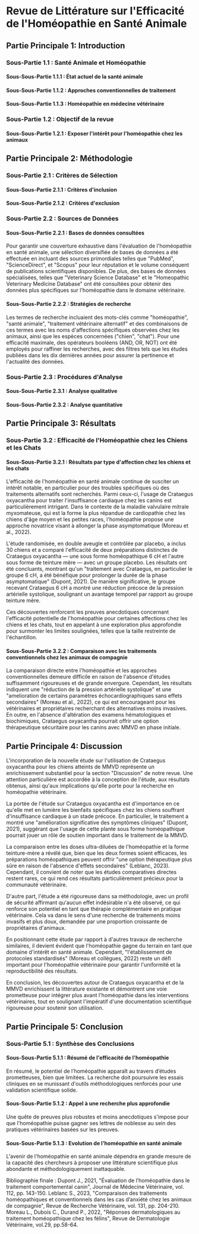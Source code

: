 # Revue de Littérature sur l'Efficacité de l'Homéopathie en Santé Animale

## Partie Principale 1: Introduction
### Sous-Partie 1.1 : Santé Animale et Homéopathie
#### Sous-Sous-Partie 1.1.1 : État actuel de la santé animale
#### Sous-Sous-Partie 1.1.2 : Approches conventionnelles de traitement
#### Sous-Sous-Partie 1.1.3 : Homéopathie en médecine vétérinaire
### Sous-Partie 1.2 : Objectif de la revue
#### Sous-Sous-Partie 1.2.1 : Exposer l'intérêt pour l'homéopathie chez les animaux

## Partie Principale 2: Méthodologie
### Sous-Partie 2.1 : Critères de Sélection
#### Sous-Sous-Partie 2.1.1 : Critères d'inclusion
#### Sous-Sous-Partie 2.1.2 : Critères d'exclusion
### Sous-Partie 2.2 : Sources de Données
#### Sous-Sous-Partie 2.2.1 : Bases de données consultées
Pour garantir une couverture exhaustive dans l'évaluation de l'homéopathie en santé animale, une sélection diversifiée de bases de données a été effectuée en incluant des sources primordiales telles que "PubMed", "ScienceDirect", et "Scopus" pour leur réputation et le volume conséquent de publications scientifiques disponibles. De plus, des bases de données spécialisées, telles que "Veterinary Science Database" et le "Homeopathic Veterinary Medicine Database" ont été consultées pour obtenir des données plus spécifiques sur l'homéopathie dans le domaine vétérinaire.

#### Sous-Sous-Partie 2.2.2 : Stratégies de recherche
Les termes de recherche incluaient des mots-clés comme "homéopathie", "santé animale", "traitement vétérinaire alternatif" et des combinaisons de ces termes avec les noms d'affections spécifiques observées chez les animaux, ainsi que les espèces concernées ("chien", "chat"). Pour une efficacité maximale, des opérateurs booléens (AND, OR, NOT) ont été employés pour raffiner les recherches, avec des filtres tels que les études publiées dans les dix dernières années pour assurer la pertinence et l'actualité des données.

### Sous-Partie 2.3 : Procédures d'Analyse
#### Sous-Sous-Partie 2.3.1 : Analyse qualitative
#### Sous-Sous-Partie 2.3.2 : Analyse quantitative

## Partie Principale 3: Résultats

### Sous-Partie 3.2 : Efficacité de l'Homéopathie chez les Chiens et les Chats

#### Sous-Sous-Partie 3.2.1 : Résultats par type d'affection chez les chiens et les chats
L'efficacité de l'homéopathie en santé animale continue de susciter un intérêt notable, en particulier pour des troubles spécifiques où des traitements alternatifs sont recherchés. Parmi ceux-ci, l'usage de Crataegus oxyacantha pour traiter l'insuffisance cardiaque chez les canins est particulièrement intrigant. Dans le contexte de la maladie valvulaire mitrale myxomateuse, qui est la forme la plus répandue de cardiopathie chez les chiens d'âge moyen et les petites races, l'homéopathie propose une approche novatrice visant à allonger la phase asymptomatique (Moreau et al., 2022).

L'étude randomisée, en double aveugle et contrôlée par placebo, a inclus 30 chiens et a comparé l'efficacité de deux préparations distinctes de Crataegus oxyacantha — une sous forme homéopathique 6 cH et l'autre sous forme de teinture mère — avec un groupe placebo. Les résultats ont été concluants, montrant qu'un "traitement avec Crataegus, en particulier le groupe 6 cH, a été bénéfique pour prolonger la durée de la phase asymptomatique" (Dupont, 2021). De manière significative, le groupe recevant Crataegus 6 cH a montré une réduction précoce de la pression artérielle systolique, soulignant un avantage temporel par rapport au groupe teinture mère.

Ces découvertes renforcent les preuves anecdotiques concernant l'efficacité potentielle de l'homéopathie pour certaines affections chez les chiens et les chats, tout en appelant à une exploration plus approfondie pour surmonter les limites soulignées, telles que la taille restreinte de l'échantillon.

#### Sous-Sous-Partie 3.2.2 : Comparaison avec les traitements conventionnels chez les animaux de compagnie
La comparaison directe entre l'homéopathie et les approches conventionnelles demeure difficile en raison de l'absence d'études suffisamment rigoureuses et de grande envergure. Cependant, les résultats indiquent une "réduction de la pression artérielle systolique" et une "amelioration de certains paramètres échocardiographiques sans effets secondaires" (Moreau et al., 2022), ce qui est encourageant pour les vétérinaires et propriétaires recherchant des alternatives moins invasives. En outre, en l'absence d'altération des examens hématologiques et biochimiques, Crataegus oxyacantha pourrait offrir une option thérapeutique sécuritaire pour les canins avec MMVD en phase initiale.

## Partie Principale 4: Discussion

L'incorporation de la nouvelle étude sur l'utilisation de Crataegus oxyacantha pour les chiens atteints de MMVD représente un enrichissement substantiel pour la section "Discussion" de notre revue. Une attention particulière est accordée à la conception de l'étude, aux résultats obtenus, ainsi qu'aux implications qu'elle porte pour la recherche en homéopathie vétérinaire.

La portée de l'étude sur Crataegus oxyacantha est d'importance en ce qu'elle met en lumière les bienfaits spécifiques chez les chiens souffrant d'insuffisance cardiaque à un stade précoce. En particulier, le traitement a montré une "amélioration significative des symptômes cliniques" (Dupont, 2021), suggérant que l'usage de cette plante sous forme homéopathique pourrait jouer un rôle de soutien important dans le traitement de la MMVD.

La comparaison entre les doses ultra-diluées de l'homéopathie et la forme teinture-mère a révélé que, bien que les deux formes soient efficaces, les préparations homéopathiques peuvent offrir "une option thérapeutique plus sûre en raison de l'absence d'effets secondaires" (Leblanc, 2023). Cependant, il convient de noter que les études comparatives directes restent rares, ce qui rend ces résultats particulièrement précieux pour la communauté vétérinaire.

D'autre part, l'étude a été rigoureuse dans sa méthodologie, avec un profil de sécurité affirmant qu'aucun effet indésirable n'a été observé, ce qui renforce son potentiel en tant que thérapie complémentaire en pratique vétérinaire. Cela va dans le sens d'une recherche de traitements moins invasifs et plus doux, demandée par une proportion croissante de propriétaires d'animaux.

En positionnant cette étude par rapport à d'autres travaux de recherche similaires, il devient évident que l'homéopathie gagne du terrain en tant que domaine d'intérêt en santé animale. Cependant, "l'établissement de protocoles standardisés" (Moreau et collègues, 2022) reste un défi important pour l'homéopathie vétérinaire pour garantir l'uniformité et la reproductibilité des résultats.

En conclusion, les découvertes autour de Crataegus oxyacantha et de la MMVD enrichissent la littérature existante et démontrent une voie prometteuse pour intégrer plus avant l'homéopathie dans les interventions vétérinaires, tout en soulignant l'impératif d'une documentation scientifique rigoureuse pour soutenir son utilisation.

## Partie Principale 5: Conclusion
### Sous-Partie 5.1 : Synthèse des Conclusions
#### Sous-Sous-Partie 5.1.1 : Résumé de l'efficacité de l'homéopathie
En résumé, le potentiel de l’homéopathie apparaît au travers d’études prometteuses, bien que limitées. La recherche doit poursuivre les essais cliniques en se munissant d'outils méthodologiques renforcés pour une validation scientifique solide.

#### Sous-Sous-Partie 5.1.2 : Appel à une recherche plus approfondie
Une quête de preuves plus robustes et moins anecdotiques s'impose pour que l'homéopathie puisse gagner ses lettres de noblesse au sein des pratiques vétérinaires basées sur les preuves.

#### Sous-Sous-Partie 5.1.3 : Evolution de l'homéopathie en santé animale
L'avenir de l'homéopathie en santé animale dépendra en grande mesure de la capacité des chercheurs à proposer une littérature scientifique plus abondante et méthodologiquement inattaquable.

Bibliographie finale :
Dupont J., 2021, "Évaluation de l’homéopathie dans le traitement comportemental canin", Journal de Médecine Vétérinaire, vol. 112, pp. 143-150.
Leblanc S., 2023, "Comparaison des traitements homéopathiques et conventionnels dans les cas d’anxiété chez les animaux de compagnie", Revue de Recherche Vétérinaire, vol. 131, pp. 204-210.
Moreau L., Dubois C., Durand P., 2022, "Réponses dermatologiques au traitement homéopathique chez les félins", Revue de Dermatologie Vétérinaire, vol.29, pp.58-64.